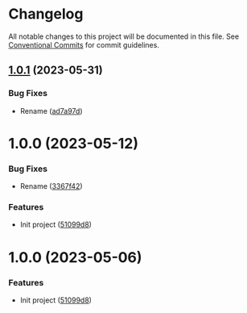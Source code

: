 # Changelog

All notable changes to this project will be documented in this file. See
[Conventional Commits](https://conventionalcommits.org) for commit guidelines.

## [1.0.1](https://github.com/stenic/kubectl-resource_report/compare/v1.0.0...v1.0.1) (2023-05-31)


### Bug Fixes

* Rename ([ad7a97d](https://github.com/stenic/kubectl-resource_report/commit/ad7a97d7700402d2ba85ddf4ad8e314792e25646))

# 1.0.0 (2023-05-12)


### Bug Fixes

* Rename ([3367f42](https://github.com/stenic/kubectl-resource_report/commit/3367f424262b1a59cfe9b89b989e20dc078f0854))


### Features

* Init project ([51099d8](https://github.com/stenic/kubectl-resource_report/commit/51099d8362ddd7e244ef3eb0066dea55840b31c7))

# 1.0.0 (2023-05-06)

### Features

- Init project ([51099d8](https://github.com/stenic/kubectl-resource_report/commit/51099d8362ddd7e244ef3eb0066dea55840b31c7))
